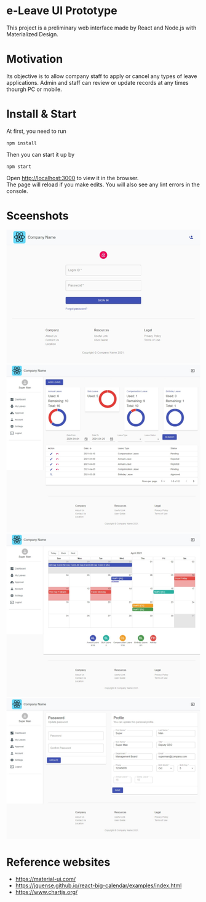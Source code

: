 # e-Leave UI Prototype

This project is a preliminary web interface made by React and Node.js with Materialized Design.

# Motivation
Its objective is to allow company staff to apply or cancel any types of leave applications. Admin and staff can review or update records at any times thourgh PC or mobile.

# Install & Start
At first, you need to run
```
npm install
```
Then you can start it up by
```
npm start
```
Open [http://localhost:3000](http://localhost:3000) to view it in the browser.
<br />
The page will reload if you make edits. You will also see any lint errors in the console.

# Sceenshots
![Login](./public/samples/login.jpeg)
![Main](./public/samples/main.jpeg)
![Dashboard](./public/samples/dashboard.jpeg)
![Account](./public/samples/account.jpeg)

# Reference websites
* https://material-ui.com/
* https://jquense.github.io/react-big-calendar/examples/index.html
* https://www.chartjs.org/